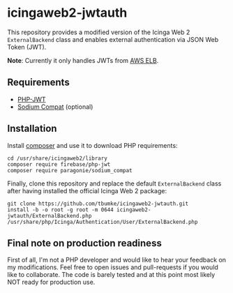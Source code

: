 # icingaweb2-jwtauth

This repository provides a modified version of the Icinga Web 2 `ExternalBackend` class and enables external authentication via JSON Web Token (JWT).

**Note**: Currently it only handles JWTs from [AWS ELB](https://docs.aws.amazon.com/elasticloadbalancing/latest/application/listener-authenticate-users.html).

## Requirements

- [PHP-JWT](https://github.com/firebase/php-jwt)
- [Sodium Compat](https://github.com/paragonie/sodium_compat) (optional)

## Installation

Install [composer](https://getcomposer.org/download/) and use it to download PHP requirements:

```shell
cd /usr/share/icingaweb2/library
composer require firebase/php-jwt
composer require paragonie/sodium_compat
```

Finally, clone this repository and replace the default `ExternalBackend` class after having installed the official Icinga Web 2 package:

```text
git clone https://github.com/tbumke/icingaweb2-jwtauth.git
install -b -o root -g root -m 0644 icingaweb2-jwtauth/ExternalBackend.php /usr/share/php/Icinga/Authentication/User/ExternalBackend.php
```

## Final note on production readiness

First of all, I'm not a PHP developer and would like to hear your feedback on my modifications. Feel free to open issues and pull-requests if you would like to collaborate. The code is barely tested and at this point most likely NOT ready for production use.
